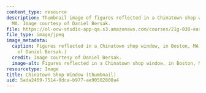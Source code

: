 ```yaml
---
content_type: resource
description: Thumbnail image of figures reflected in a Chinatown shop window, in Boston,
  MA. Image courtesy of Daniel Bersak.
file: https://ol-ocw-studio-app-qa.s3.amazonaws.com/courses/21g-030-east-asian-culture-from-zen-to-k-pop-spring-2015/5ada246975140dcab977ae90502808a4_21g-030s15-th.jpg
file_type: image/jpeg
image_metadata:
  caption: Figures reflected in a Chinatown shop window, in Boston, MA. (Image courtesy
    of Daniel Bersak.)
  credit: Image courtesy of Daniel Bersak.
  image-alt: Figures reflected in a Chinatown shop window, in Boston, MA.
resourcetype: Image
title: Chinatown Shop Window (thumbnail)
uid: 5ada2469-7514-0dca-b977-ae90502808a4
---
```

